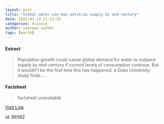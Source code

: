 ```yaml
---
layout: post
title: "Global water use may outstrip supply by mid-century"
date: 2015-03-23 21:13:55
categories: Science
author: unknown author
tags: [earth]
---
```



#### Extract
>Population growth could cause global demand for water to outpace supply by mid-century if current levels of consumption continue. But it wouldn't be the first time this has happened, a Duke University study finds....

#### Factsheet
>factsheet unavailable

[Visit Link](http://phys.org/news346349628.html)

id:   99362
